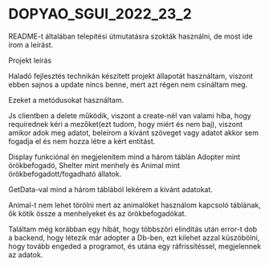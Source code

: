 # DOPYAO_SGUI_2022_23_2

README-t általában telepítési útmutatásra szokták használni, de most ide írom a leírást.

Projekt leírás

Haladó fejlesztés technikán készített projekt állapotát használtam, viszont ebben sajnos a update nincs benne, mert azt régen nem csináltam meg.

Ezeket a metódusokat használtam.

Js clientben a delete működik, viszont a create-nél van valami hiba, hogy requirednek kéri a mezőket(ezt tudom, hogy miért és nem baj), viszont amikor adok meg adatot, beleírom a kivánt szöveget vagy adatot akkor sem fogadja el és nem hozza létre a kért entitást.

Display funkciónal én megjelenítem mind a három táblán Adopter mint örökbefogadó, Shelter mint menhely és Animal mint örökbefogadott/fogadható állatok.

GetData-val mind a három táblából lekérem a kivánt adatokat.

Animal-t nem lehet törölni mert az animalöket használom kapcsoló táblának, ők kötik össze a menhelyeket és az örökbefogadókat.

Találtam még korábban egy hibát, hogy többszöri elindítás után error-t dob a backend, hogy létezik már adopter a Db-ben, ezt kilehet azzal küszöbölni, hogy tovább engeded a programot, és utána egy ráfrissítéssel, megjelennek az adatok.
